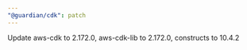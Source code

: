 ```yaml
---
"@guardian/cdk": patch
---
```


Update aws-cdk to 2.172.0, aws-cdk-lib to 2.172.0, constructs to 10.4.2

